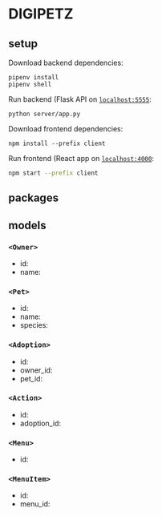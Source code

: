 # DIGIPETZ

## setup
Download backend dependencies:
```console
pipenv install
pipenv shell
```
Run backend (Flask API on [`localhost:5555`](http://localhost:5555):
```console
python server/app.py
```

Download frontend dependencies:
```console
npm install --prefix client
```
Run frontend (React app on [`localhost:4000`](http://localhost:4000):
```sh
npm start --prefix client
```

## packages


## models

### `<Owner>`
- id:
- name:

### `<Pet>`
- id:
- name:
- species:

### `<Adoption>`
- id:
- owner_id:
- pet_id:

### `<Action>`
- id:
- adoption_id:

### `<Menu>`
- id:

### `<MenuItem>`
- id:
- menu_id:

